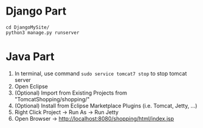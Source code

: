 # Django Part

```
cd DjangoMySite/
python3 manage.py runserver
```

# Java Part

1. In terminal, use command `sudo service tomcat7 stop` to stop tomcat server
2. Open Eclipse
3. (Optional) Import from Existing Projects from "TomcatShopping/shopping/"
4. (Optional) Install from Eclipse Marketplace Plugins (i.e. Tomcat, Jetty, ...)
5. Right Click Project -> Run As -> Run Jetty
6. Open Browser -> [http://localhost:8080/shopping/html/index.jsp](http://localhost:8080/shopping/html/index.jsp)
